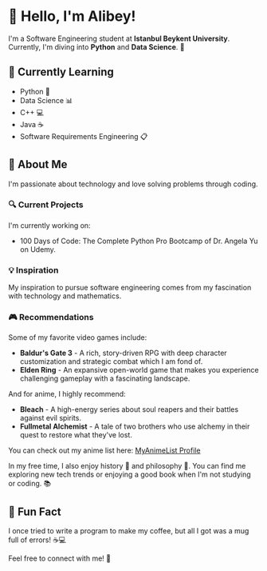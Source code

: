 # 👋 Hello, I'm Alibey!

I'm a Software Engineering student at **Istanbul Beykent University**. Currently, I'm diving into **Python** and **Data Science**. 🚀

## 🌱 Currently Learning
- Python 🐍
- Data Science 📊
- C++ 💻
- Java ☕
- Software Requirements Engineering 📋

## 💬 About Me
I'm passionate about technology and love solving problems through coding. 

### 🔍 Current Projects
I'm currently working on:
- 100 Days of Code: The Complete Python Pro Bootcamp of Dr. Angela Yu on Udemy.

### 💡 Inspiration
My inspiration to pursue software engineering comes from my fascination with technology and mathematics. 

### 🎮 Recommendations
Some of my favorite video games include:
- **Baldur's Gate 3** - A rich, story-driven RPG with deep character customization and strategic combat which I am fond of.
- **Elden Ring** - An expansive open-world game that makes you experience challenging gameplay with a fascinating landscape.

And for anime, I highly recommend:
- **Bleach** - A high-energy series about soul reapers and their battles against evil spirits.
- **Fullmetal Alchemist** - A tale of two brothers who use alchemy in their quest to restore what they've lost.

You can check out my anime list here: [MyAnimeList Profile](https://myanimelist.net/profile/LV_Dark)

In my free time, I also enjoy history 📜 and philosophy 🧠. You can find me exploring new tech trends or enjoying a good book when I'm not studying or coding. 📚

## 🤔 Fun Fact
I once tried to write a program to make my coffee, but all I got was a mug full of errors! ☕💻

Feel free to connect with me! 🤝
